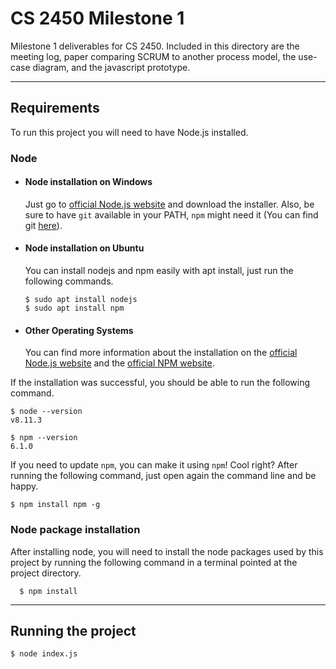 # CS 2450 Milestone 1

Milestone 1 deliverables for CS 2450. Included in this directory are the meeting log, paper comparing SCRUM to another process model, the use-case diagram, and the javascript prototype.

---
## Requirements

To run this project you will need to have Node.js installed.

### Node
- #### Node installation on Windows

  Just go to [official Node.js website](https://nodejs.org/) and download the installer.
  Also, be sure to have `git` available in your PATH, `npm` might need it (You can find git [here](https://git-scm.com/)).

- #### Node installation on Ubuntu

  You can install nodejs and npm easily with apt install, just run the following commands.

      $ sudo apt install nodejs
      $ sudo apt install npm

- #### Other Operating Systems
  You can find more information about the installation on the [official Node.js website](https://nodejs.org/) and the [official NPM website](https://npmjs.org/).

If the installation was successful, you should be able to run the following command.

    $ node --version
    v8.11.3

    $ npm --version
    6.1.0

If you need to update `npm`, you can make it using `npm`! Cool right? After running the following command, just open again the command line and be happy.

    $ npm install npm -g

###
### Node package installation
After installing node, you will need to install the node packages used by this project by running the following command in a terminal pointed at the project directory.

      $ npm install

---
## Running the project

    $ node index.js
